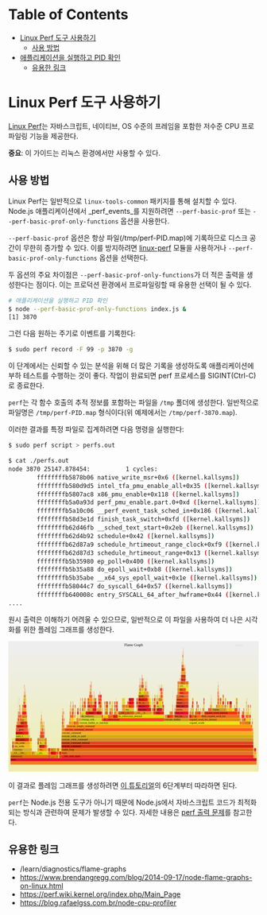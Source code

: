 # Table of Contents

- [Linux Perf 도구 사용하기](#linux-perf-도구-사용하기)
  - [사용 방법](#사용-방법)
- [애플리케이션을 실행하고 PID 확인](#애플리케이션을-실행하고-pid-확인)
  - [유용한 링크](#유용한-링크)

# Linux Perf 도구 사용하기

[Linux Perf](https://perf.wiki.kernel.org/index.php/Main_Page)는 자바스크립트, 네이티브, OS 수준의 프레임을 포함한 저수준 CPU 프로파일링 기능을 제공한다.

**중요**: 이 가이드는 리눅스 환경에서만 사용할 수 있다.

## 사용 방법

Linux Perf는 일반적으로 `linux-tools-common` 패키지를 통해 설치할 수 있다. Node.js 애플리케이션에서 _perf_events_를 지원하려면 `--perf-basic-prof` 또는 `--perf-basic-prof-only-functions` 옵션을 사용한다.

`--perf-basic-prof` 옵션은 항상 파일(/tmp/perf-PID.map)에 기록하므로 디스크 공간이 무한히 증가할 수 있다. 이를 방지하려면 [linux-perf](https://www.npmjs.com/package/linux-perf) 모듈을 사용하거나 `--perf-basic-prof-only-functions` 옵션을 선택한다.

두 옵션의 주요 차이점은 `--perf-basic-prof-only-functions`가 더 적은 출력을 생성한다는 점이다. 이는 프로덕션 환경에서 프로파일링할 때 유용한 선택이 될 수 있다.

```bash
# 애플리케이션을 실행하고 PID 확인
$ node --perf-basic-prof-only-functions index.js &
[1] 3870
```

그런 다음 원하는 주기로 이벤트를 기록한다:

```bash
$ sudo perf record -F 99 -p 3870 -g
```

이 단계에서는 신뢰할 수 있는 분석을 위해 더 많은 기록을 생성하도록 애플리케이션에 부하 테스트를 수행하는 것이 좋다. 작업이 완료되면 perf 프로세스를 SIGINT(Ctrl-C)로 종료한다.

`perf`는 각 함수 호출의 추적 정보를 포함하는 파일을 `/tmp` 폴더에 생성한다. 일반적으로 파일명은 `/tmp/perf-PID.map` 형식이다(위 예제에서는 `/tmp/perf-3870.map`).

이러한 결과를 특정 파일로 집계하려면 다음 명령을 실행한다:

```bash
$ sudo perf script > perfs.out
```

```bash
$ cat ./perfs.out
node 3870 25147.878454:          1 cycles:
        ffffffffb5878b06 native_write_msr+0x6 ([kernel.kallsyms])
        ffffffffb580d9d5 intel_tfa_pmu_enable_all+0x35 ([kernel.kallsyms])
        ffffffffb5807ac8 x86_pmu_enable+0x118 ([kernel.kallsyms])
        ffffffffb5a0a93d perf_pmu_enable.part.0+0xd ([kernel.kallsyms])
        ffffffffb5a10c06 __perf_event_task_sched_in+0x186 ([kernel.kallsyms])
        ffffffffb58d3e1d finish_task_switch+0xfd ([kernel.kallsyms])
        ffffffffb62d46fb __sched_text_start+0x2eb ([kernel.kallsyms])
        ffffffffb62d4b92 schedule+0x42 ([kernel.kallsyms])
        ffffffffb62d87a9 schedule_hrtimeout_range_clock+0xf9 ([kernel.kallsyms])
        ffffffffb62d87d3 schedule_hrtimeout_range+0x13 ([kernel.kallsyms])
        ffffffffb5b35980 ep_poll+0x400 ([kernel.kallsyms])
        ffffffffb5b35a88 do_epoll_wait+0xb8 ([kernel.kallsyms])
        ffffffffb5b35abe __x64_sys_epoll_wait+0x1e ([kernel.kallsyms])
        ffffffffb58044c7 do_syscall_64+0x57 ([kernel.kallsyms])
        ffffffffb640008c entry_SYSCALL_64_after_hwframe+0x44 ([kernel.kallsyms])
....
```

원시 출력은 이해하기 어려울 수 있으므로, 일반적으로 이 파일을 사용하여 더 나은 시각화를 위한 플레임 그래프를 생성한다.

![Node.js 플레임 그래프 예제](./imgs/129488674-8fc80fd5-549e-4a80-8ce2-2ba6be20f8e8.png)

이 결과로 플레임 그래프를 생성하려면 [이 튜토리얼](/learn/diagnostics/flame-graphs#create-a-flame-graph-with-system-perf-tools)의 6단계부터 따라하면 된다.

`perf`는 Node.js 전용 도구가 아니기 때문에 Node.js에서 자바스크립트 코드가 최적화되는 방식과 관련하여 문제가 발생할 수 있다. 자세한 내용은 [perf 출력 문제](/learn/diagnostics/flame-graphs#perf-output-issues)를 참고한다.

## 유용한 링크

- /learn/diagnostics/flame-graphs
- https://www.brendangregg.com/blog/2014-09-17/node-flame-graphs-on-linux.html
- https://perf.wiki.kernel.org/index.php/Main_Page
- https://blog.rafaelgss.com.br/node-cpu-profiler